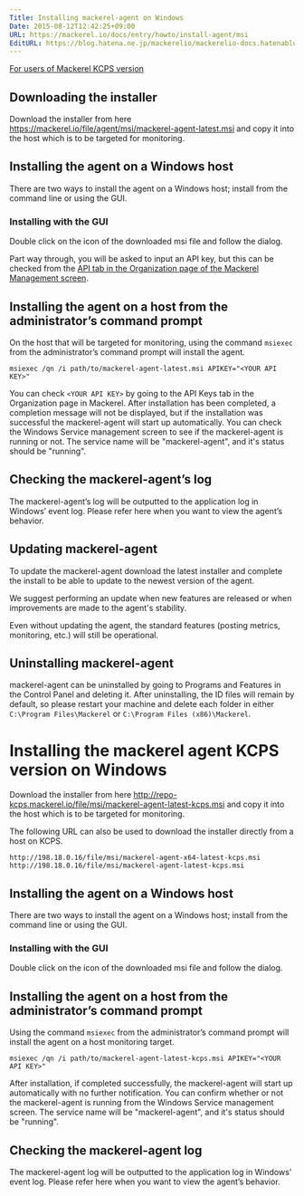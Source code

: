 ```yaml
---
Title: Installing mackerel-agent on Windows
Date: 2015-08-12T12:42:25+09:00
URL: https://mackerel.io/docs/entry/howto/install-agent/msi
EditURL: https://blog.hatena.ne.jp/mackerelio/mackerelio-docs.hatenablog.mackerel.io/atom/entry/8454420450105331216
---
```


[For users of Mackerel KCPS version](#kcps)

## Downloading the installer

Download the installer from here <https://mackerel.io/file/agent/msi/mackerel-agent-latest.msi> and copy it into the host which is to be targeted for monitoring.

## Installing the agent on a Windows host
There are two ways to install the agent on a Windows host; install from the command line or using the GUI.

### Installing with the GUI
Double click on the icon of the downloaded msi file and follow the dialog.

Part way through, you will be asked to input an API key, but this can be checked from the [API tab in the Organization page of the Mackerel Management screen](https://mackerel.io/my?tab=apikeys).

## Installing the agent on a host from the administrator’s command prompt

On the host that will be targeted for monitoring, using the command `msiexec` from the administrator’s command prompt will install the agent.

    msiexec /qn /i path/to/mackerel-agent-latest.msi APIKEY="<YOUR API KEY>"

You can check `<YOUR API KEY>` by going to the API Keys tab in the Organization page in Mackerel. After installation has been completed, a completion message will not be displayed, but if the installation was successful the mackerel-agent will start up automatically. You can check the Windows Service management screen to see if the mackerel-agent is running or not. The service name will be "mackerel-agent", and it's status should be "running".

## Checking the mackerel-agent’s log

The mackerel-agent’s log will be outputted to the application log in Windows’ event log. Please refer here when you want to view the agent’s behavior.

## Updating mackerel-agent

To update the mackerel-agent download the latest installer and complete the install to be able to update to the newest version of the agent.

We suggest performing an update when new features are released or when improvements are made to the agent's stability.

Even without updating the agent, the standard features (posting metrics, monitoring, etc.) will still be operational.

## Uninstalling mackerel-agent

mackerel-agent can be uninstalled by going to Programs and Features in the Control Panel and deleting it. After uninstalling, the ID files will remain by default, so please restart your machine and delete each folder in either `C:\Program Files\Mackerel` or `C:\Program Files (x86)\Mackerel`.

<h1 id="kcps">Installing the mackerel agent KCPS version on Windows</h1>

Download the installer from here <http://repo-kcps.mackerel.io/file/msi/mackerel-agent-latest-kcps.msi> and copy it into the host which is to be targeted for monitoring.

The following URL can also be used to download the installer directly from a host on KCPS.

    http://198.18.0.16/file/msi/mackerel-agent-x64-latest-kcps.msi
    http://198.18.0.16/file/msi/mackerel-agent-latest-kcps.msi

## Installing the agent on a Windows host
There are two ways to install the agent on a Windows host; install from the command line or using the GUI.

### Installing with the GUI
Double click on the icon of the downloaded msi file and follow the dialog.


## Installing the agent on a host from the administrator’s command prompt

Using the command `msiexec` from the administrator’s command prompt will install the agent on a host monitoring target.

    msiexec /qn /i path/to/mackerel-agent-latest-kcps.msi APIKEY="<YOUR API KEY>"

After installation, if completed successfully, the mackerel-agent will start up automatically with no further notification. You can confirm whether or not the mackerel-agent is running from the Windows Service management screen. The service name will be "mackerel-agent", and it's status should be "running".

## Checking the mackerel-agent log

The mackerel-agent log will be outputted to the application log in Windows’ event log. Please refer here when you want to view the agent’s behavior.
